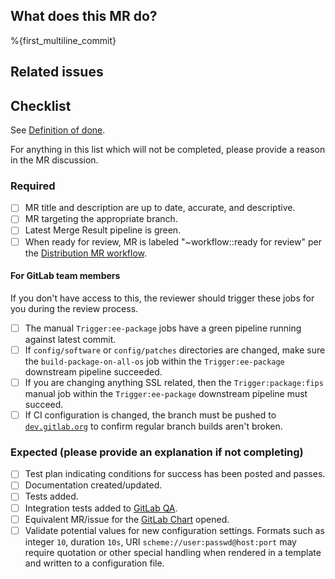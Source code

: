 <!-- After merging changes to this template, update the `Default description template for merge requests` -->
<!-- found under Settings - General Merge Requests -->
## What does this MR do?

<!-- Briefly describe what this MR is about. -->

%{first_multiline_commit}

## Related issues

<!-- Link related issues below. Insert the issue link or reference after the word "Closes" if merging this should automatically close it. -->

## Checklist

See [Definition of done](https://gitlab.com/gitlab-org/omnibus-gitlab/blob/master/CONTRIBUTING.md#definition-of-done).

For anything in this list which will not be completed, please provide a reason in the MR discussion.

### Required

- [ ] MR title and description are up to date, accurate, and descriptive.
- [ ] MR targeting the appropriate branch.
- [ ] Latest Merge Result pipeline is green.
- [ ] When ready for review, MR is labeled "~workflow::ready for review" per the [Distribution MR workflow](https://about.gitlab.com/handbook/engineering/development/enablement/systems/distribution/merge_requests.html).

#### For GitLab team members

If you don't have access to this, the reviewer should trigger these jobs for you during the review process.

- [ ] The manual `Trigger:ee-package` jobs have a green pipeline running against latest commit.
- [ ] If `config/software` or `config/patches` directories are changed, make sure the `build-package-on-all-os` job within the `Trigger:ee-package` downstream pipeline succeeded.
- [ ] If you are changing anything SSL related, then the `Trigger:package:fips` manual job within the `Trigger:ee-package` downstream pipeline must succeed.
- [ ] If CI configuration is changed, the branch must be pushed to [`dev.gitlab.org`](https://dev.gitlab.org/gitlab/omnibus-gitlab) to confirm regular branch builds aren't broken.

### Expected (please provide an explanation if not completing)

- [ ] Test plan indicating conditions for success has been posted and passes.
- [ ] Documentation created/updated.
- [ ] Tests added.
- [ ] Integration tests added to [GitLab QA](https://gitlab.com/gitlab-org/gitlab-qa).
- [ ] Equivalent MR/issue for the [GitLab Chart](https://gitlab.com/gitlab-org/charts/gitlab) opened.
- [ ] Validate potential values for new configuration settings. Formats such as integer `10`, duration `10s`, URI `scheme://user:passwd@host:port` may require quotation or other special handling when rendered in a template and written to a configuration file.
